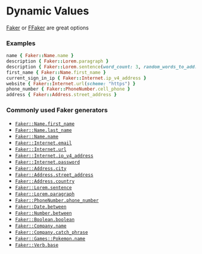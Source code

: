 # Dynamic Values

[Faker](https://github.com/faker-ruby/faker) or [FFaker](https://github.com/ffaker/ffaker) are great options

### Examples

```ruby
name { Faker::Name.name }
description { Faker::Lorem.paragraph }
description { Faker::Lorem.sentence(word_count: 3, random_words_to_add: 4) }
first_name { Faker::Name.first_name }
current_sign_in_ip { Faker::Internet.ip_v4_address }
website { Faker::Internet.url(scheme: "https") }
phone_number { Faker::PhoneNumber.cell_phone }
address { Faker::Address.street_address }
```

### Commonly used Faker generators

- [`Faker::Name.first_name`](https://github.com/faker-ruby/faker/blob/main/doc/default/name.md)
- [`Faker::Name.last_name`](https://github.com/faker-ruby/faker/blob/main/doc/default/name.md)
- [`Faker::Name.name`](https://github.com/faker-ruby/faker/blob/main/doc/default/name.md)
- [`Faker::Internet.email`](https://github.com/faker-ruby/faker/blob/main/doc/default/internet.md)
- [`Faker::Internet.url`](https://github.com/faker-ruby/faker/blob/main/doc/default/internet.md)
- [`Faker::Internet.ip_v4_address`](https://github.com/faker-ruby/faker/blob/main/doc/default/internet.md)
- [`Faker::Internet.password`](https://github.com/faker-ruby/faker/blob/main/doc/default/internet.md)
- [`Faker::Address.city`](https://github.com/faker-ruby/faker/blob/main/doc/default/address.md)
- [`Faker::Address.street_address`](https://github.com/faker-ruby/faker/blob/main/doc/default/address.md)
- [`Faker::Address.country`](https://github.com/faker-ruby/faker/blob/main/doc/default/address.md)
- [`Faker::Lorem.sentence`](https://github.com/faker-ruby/faker/blob/main/doc/default/lorem.md)
- [`Faker::Lorem.paragraph`](https://github.com/faker-ruby/faker/blob/main/doc/default/lorem.md)
- [`Faker::PhoneNumber.phone_number`](https://github.com/faker-ruby/faker/blob/main/doc/default/phone_number.md)
- [`Faker::Date.between`](https://github.com/faker-ruby/faker/blob/main/doc/default/date.md)
- [`Faker::Number.between`](https://github.com/faker-ruby/faker/blob/main/doc/default/number.md)
- [`Faker::Boolean.boolean`](https://github.com/faker-ruby/faker/blob/main/doc/default/boolean.md)
- [`Faker::Company.name`](https://github.com/faker-ruby/faker/blob/main/doc/default/company.md)
- [`Faker::Company.catch_phrase`](https://github.com/faker-ruby/faker/blob/main/doc/default/company.md)
- [`Faker::Games::Pokemon.name`](https://github.com/faker-ruby/faker/blob/main/doc/games/pokemon.md)
- [`Faker::Verb.base`](https://github.com/faker-ruby/faker/blob/main/doc/default/verbs.md)
